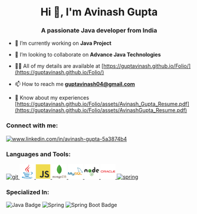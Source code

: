 <h1 align="center">Hi 👋, I'm Avinash Gupta</h1>
<h3 align="center">A passionate Java developer from India</h3>

- 🔭 I’m currently working on **Java Project**

- 👯 I’m looking to collaborate on **Advance Java Technologies**

- 👨‍💻 All of my details are available at [https://guptavinash.github.io/Folio/](https://guptavinash.github.io/Folio/)

- 📫 How to reach me **guptavinash04@gmail.com**

- 📄 Know about my experiences [https://guptavinash.github.io/Folio/assets/Avinash_Gupta_Resume.pdf](https://guptavinash.github.io/Folio/assets/AvinashGupta_Resume.pdf)

<h3 align="left">Connect with me:</h3>
<p align="left">
<a href="https://linkedin.com/in/www.linkedin.com/in/avinash-gupta-5a3874b4" target="blank"><img align="center" src="https://raw.githubusercontent.com/rahuldkjain/github-profile-readme-generator/master/src/images/icons/Social/linked-in-alt.svg" alt="www.linkedin.com/in/avinash-gupta-5a3874b4" height="30" width="40" /></a>
</p>

<h3 align="left">Languages and Tools:</h3>
<p align="left"> <a href="https://git-scm.com/" target="_blank" rel="noreferrer"> <img src="https://www.vectorlogo.zone/logos/git-scm/git-scm-icon.svg" alt="git" width="40" height="40"/> </a> <a href="https://www.java.com" target="_blank" rel="noreferrer"> <img src="https://raw.githubusercontent.com/devicons/devicon/master/icons/java/java-original.svg" alt="java" width="40" height="40"/> </a> <a href="https://developer.mozilla.org/en-US/docs/Web/JavaScript" target="_blank" rel="noreferrer"> <img src="https://raw.githubusercontent.com/devicons/devicon/master/icons/javascript/javascript-original.svg" alt="javascript" width="40" height="40"/> </a> <a href="https://www.mongodb.com/" target="_blank" rel="noreferrer"> <img src="https://raw.githubusercontent.com/devicons/devicon/master/icons/mongodb/mongodb-original-wordmark.svg" alt="mongodb" width="40" height="40"/> </a> <a href="https://www.mysql.com/" target="_blank" rel="noreferrer"> <img src="https://raw.githubusercontent.com/devicons/devicon/master/icons/mysql/mysql-original-wordmark.svg" alt="mysql" width="40" height="40"/> </a> <a href="https://nodejs.org" target="_blank" rel="noreferrer"> <img src="https://raw.githubusercontent.com/devicons/devicon/master/icons/nodejs/nodejs-original-wordmark.svg" alt="nodejs" width="40" height="40"/> </a> <a href="https://www.oracle.com/" target="_blank" rel="noreferrer"> <img src="https://raw.githubusercontent.com/devicons/devicon/master/icons/oracle/oracle-original.svg" alt="oracle" width="40" height="40"/> </a> <a href="https://spring.io/" target="_blank" rel="noreferrer"> <img src="https://www.vectorlogo.zone/logos/springio/springio-icon.svg" alt="spring" width="40" height="40"/> </a> </p>

<h3 align="left">Specialized In:</h3>
<p align="left">
  <img src="https://img.shields.io/badge/Java-%23ED8B00.svg?&style=for-the-badge&logo=java&logoColor=white" alt="Java Badge"/>
  <img src="https://img.shields.io/badge/Spring-6DB33F.svg?&style=for-the-badge&logo=spring&logoColor=white" alt="Spring"/>
   <img src="https://img.shields.io/badge/SpringBoot-6DB33F.svg?&style=for-the-badge&logo=springboot&logoColor=white" alt="Spring Boot Badge"/>
</p>

